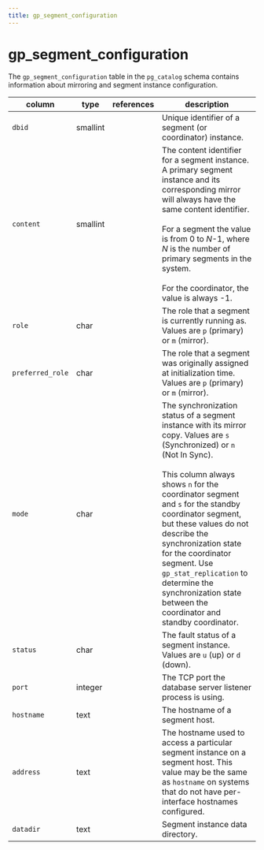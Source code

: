 ```yaml
---
title: gp_segment_configuration
---
```


# gp_segment_configuration

The `gp_segment_configuration` table in the `pg_catalog` schema contains information about mirroring and segment instance configuration.

|column|type|references|description|
|------|----|----------|-----------|
|`dbid`|smallint| |Unique identifier of a segment (or coordinator) instance.|
|`content`|smallint| |The content identifier for a segment instance. A primary segment instance and its corresponding mirror will always have the same content identifier.<br/><br/>For a segment the value is from 0 to *N*-1, where *N* is the number of primary segments in the system.<br/><br/>For the coordinator, the value is always -1.|
|`role`|char| |The role that a segment is currently running as. Values are `p` (primary) or `m` (mirror).|
|`preferred_role`|char| |The role that a segment was originally assigned at initialization time. Values are `p` (primary) or `m` (mirror).|
|`mode`|char| |The synchronization status of a segment instance with its mirror copy. Values are `s` (Synchronized) or `n` (Not In Sync).<br/><br/> This column always shows `n` for the coordinator segment and `s` for the standby coordinator segment, but these values do not describe the synchronization state for the coordinator segment. Use `gp_stat_replication` to determine the synchronization state between the coordinator and standby coordinator.|
|`status`|char| |The fault status of a segment instance. Values are `u` (up) or `d` (down).|
|`port`|integer| |The TCP port the database server listener process is using.|
|`hostname`|text| |The hostname of a segment host.|
|`address`|text| |The hostname used to access a particular segment instance on a segment host. This value may be the same as `hostname` on systems that do not have per-interface hostnames configured.|
|`datadir`|text| |Segment instance data directory.|
